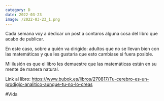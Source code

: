 ```yaml
--- 
category: D 
date: 2022-03-23 
image: /2022-03-23_1.png 
--- 
```


Cada semana voy a dedicar un post a contaros alguna cosa del libro que acabo de publicar. 

En este caso, sobre a quién va dirigido: adultos que no se llevan bien con las matemáticas y que les gustaría que esto cambiase si fuera posible. 

Mi ilusión es que el libro les demuestre que las matemáticas están en su mente de manera natural.

Link al libro: https://www.bubok.es/libros/270817/Tu-cerebro-es-un-prodigio-analitico-aunque-tu-no-lo-creas

#Vida